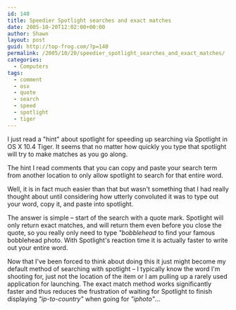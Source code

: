 ```yaml
---
id: 140
title: Speedier Spotlight searches and exact matches
date: 2005-10-20T12:02:00+00:00
author: Shawn
layout: post
guid: http://top-frog.com/?p=140
permalink: /2005/10/20/speedier_spotlight_searches_and_exact_matches/
categories:
  - Computers
tags:
  - comment
  - osx
  - quote
  - search
  - speed
  - spotlight
  - tiger
---
```

I just read a "hint" about spotlight for speeding up searching via Spotlight in OS X 10.4 Tiger. It seems that no matter how quickly you type that spotlight will try to make matches as you go along.

The hint I read comments that you can copy and paste your search term from another location to only allow spotlight to search for that entire word.

Well, it is in fact much easier than that but wasn't something that I had really thought about until considering how utterly convoluted it was to type out your word, copy it, and paste into spotlight.

The answer is simple – start of the search with a quote mark. Spotlight will only return exact matches, and will return them even before you close the quote, so you really only need to type _"bobblehead_ to find your famous bobblehead photo. With Spotlight's reaction time it is actually faster to write out your entire word.

Now that I've been forced to think about doing this it just might become my default method of searching with spotlight – I typically know the word I'm shooting for, just not the location of the item or I am pulling up a rarely used application for launching. The exact match method works significantly faster and thus reduces the frustration of waiting for Spotlight to finish displaying _"ip-to-country"_ when going for _"iphoto"_…